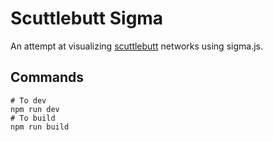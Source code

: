 # Scuttlebutt Sigma

An attempt at visualizing [scuttlebutt](https://www.scuttlebutt.nz/) networks using sigma.js.

## Commands

```
# To dev
npm run dev
# To build
npm run build 
```
